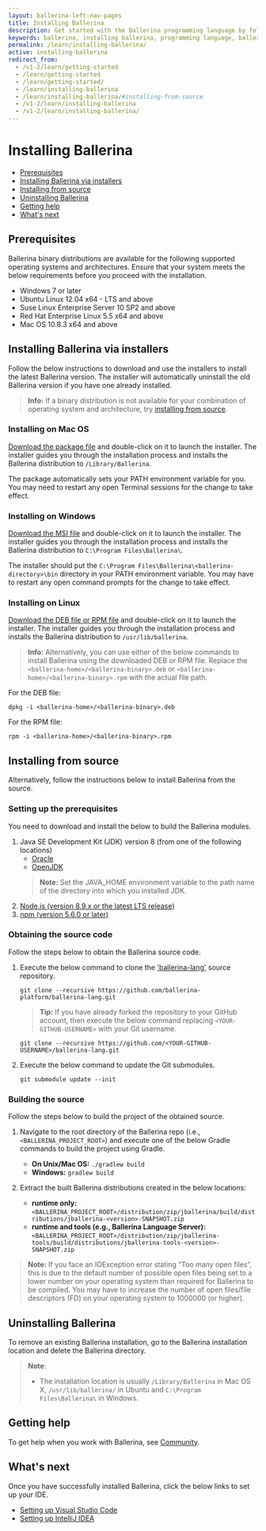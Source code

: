 ```yaml
---
layout: ballerina-left-nav-pages
title: Installing Ballerina
description: Get started with the Ballerina programming language by following these instructions on installing and setting up Ballerina.
keywords: ballerina, installing ballerina, programming language, ballerina installation
permalink: /learn/installing-ballerina/
active: installing-ballerina
redirect_from:
  - /v1-2/learn/getting-started
  - /learn/getting-started
  - /learn/getting-started/
  - /learn/installing-ballerina
  - /learn/installing-ballerina/#installing-from-source
  - /v1-2/learn/installing-ballerina
  - /v1-2/learn/installing-ballerina/
---
```


# Installing Ballerina

- [Prerequisites](#prerequisites)
- [Installing Ballerina via installers](#installing-ballerina-via-installers)
- [Installing from source](#installing-from-source)
- [Uninstalling Ballerina](#uninstalling-ballerina)
- [Getting help](#getting-help)
- [What's next](#what's-next)

## Prerequisites

Ballerina binary distributions are available for the following supported operating systems and architectures. Ensure that your system meets the below requirements before you proceed with the installation.
- Windows 7 or later
- Ubuntu Linux 12.04 x64 - LTS and above
- Suse Linux Enterprise Server 10 SP2 and above
- Red Hat Enterprise Linux 5.5 x64 and above
- Mac OS 10.8.3 x64 and above

## Installing Ballerina via installers

Follow the below instructions to download and use the installers to install the latest Ballerina version. The installer will automatically uninstall the old Ballerina version if you have one already installed.

>**Info:** If a binary distribution is not available for your combination of operating system and architecture, try [installing from source](#installing-from-source).

### Installing on Mac OS

[Download the package file](/downloads) and double-click on it to launch the installer. The installer guides you through the installation process and installs the Ballerina distribution to `/Library/Ballerina`.

The package automatically sets your PATH environment variable for you. You may need to restart any open Terminal sessions for the change to take effect.

### Installing on Windows

[Download the MSI file](/downloads) and double-click on it to launch the installer. The installer guides you through the installation process and installs the Ballerina distribution to `C:\Program Files\Ballerina\`.

The installer should put the `C:\Program Files\Ballerina\<ballerina-directory>\bin` directory in your PATH environment variable. You may have to restart any open command prompts for the change to take effect.

### Installing on Linux

[Download the DEB file or RPM file](/downloads) and double-click on it to launch the installer. The installer guides you through the installation process and installs the Ballerina distribution to `/usr/lib/ballerina`.

> **Info:** Alternatively, you can use either of the below commands to install Ballerina using the downloaded DEB or RPM file. Replace the `<ballerina-home>/<ballerina-binary>.deb` or `<ballerina-home>/<ballerina-binary>.rpm` with the actual file path.

For the DEB file:
```
dpkg -i <ballerina-home>/<ballerina-binary>.deb 
```

For the RPM file:
```
rpm -i <ballerina-home>/<ballerina-binary>.rpm 
```
  
## Installing from source

Alternatively, follow the instructions below to install Ballerina from the source.

### Setting up the prerequisites

You need to download and install the below to build the Ballerina modules.
1. Java SE Development Kit (JDK) version 8 (from one of the following locations) 
    - [Oracle](https://www.oracle.com/technetwork/java/javase/downloads/jdk8-downloads-2133151.html)
    - [OpenJDK](http://openjdk.java.net/install/index.html)
    >**Note:** Set the JAVA_HOME environment variable to the path name of the directory into which you installed JDK.
2. [Node.js (version 8.9.x or the latest LTS release)](https://nodejs.org/en/download/)
3. [npm (version 5.6.0 or later)](https://www.npmjs.com/get-npm)

### Obtaining the source code
Follow the steps below to obtain the Ballerina source code.

1. Execute the below command to clone the ['ballerina-lang'](https://github.com/ballerina-platform/ballerina-lang) source repository.

    ```
    git clone --recursive https://github.com/ballerina-platform/ballerina-lang.git
    ```
    >**Tip:** If you have already forked the repository to your GitHub account, then execute the below command replacing `<YOUR-GITHUB-USERNAME>` with your Git username.

    ```
    git clone --recursive https://github.com/<YOUR-GITHUB-USERNAME>/ballerina-lang.git
    ```

2. Execute the below command to update the Git submodules.

    ```
    git submodule update --init
    ```

### Building the source

Follow the steps below to build the project of the obtained source.

1. Navigate to the root directory of the Ballerina repo (i.e., `<BALLERINA_PROJECT_ROOT>`) and execute one of the below Gradle commands to build the project using Gradle.

    - **On Unix/Mac OS:** ```./gradlew build ```
    - **Windows:** ```gradlew build ```

2. Extract the built Ballerina distributions created in the below locations: 

    - **runtime only:** `<BALLERINA_PROJECT_ROOT>/distribution/zip/jballerina/build/distributions/jballerina-<version>-SNAPSHOT.zip`
    - **runtime and tools (e.g., Ballerina Language Server):** `<BALLERINA_PROJECT_ROOT>/distribution/zip/jballerina-tools/build/distributions/jballerina-tools-<version>-SNAPSHOT.zip`

>**Note:** If you face an IOException error stating “Too many open files”, this is due to the default number of possible open files being set to a lower number on your operating system than required for Ballerina to be compiled. You may have to increase the number of open files/file descriptors (FD) on your operating system to 1000000 (or higher).

## Uninstalling Ballerina

To remove an existing Ballerina installation, go to the Ballerina installation location and delete the Ballerina directory.

> **Note**:
> - The installation location is usually `/Library/Ballerina` in Mac OS X, `/usr/lib/ballerina/` in Ubuntu and `C:\Program Files\Ballerina\` in Windows.

## Getting help

To get help when you work with Ballerina, see [Community](/community).

## What's next

Once you have successfully installed Ballerina, click the below links to set up your IDE.

- [Setting up Visual Studio Code](/learn/vscode-plugin/)
- [Setting up IntelliJ IDEA](/learn/intellij-plugin/)
